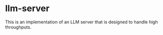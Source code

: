 # llm-server

This is an implementation of an LLM server that is designed to handle high throughputs.

